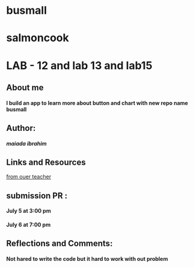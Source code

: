 # busmall
# salmoncook
# LAB - 12 and lab 13 and lab15
## About me
#### I build an app to  learn more about button and chart with new repo name busmall

## Author:
#### *maiada ibrahim*


## Links and Resources
[from ouer teacher](https://github.com/LTUC/amman-irbid-201d31)



## submission PR : 
#### July 5 at 3:00 pm
#### July 6 at 7:00 pm


## Reflections and Comments:
#### Not hared to write the code but it hard to work with out problem